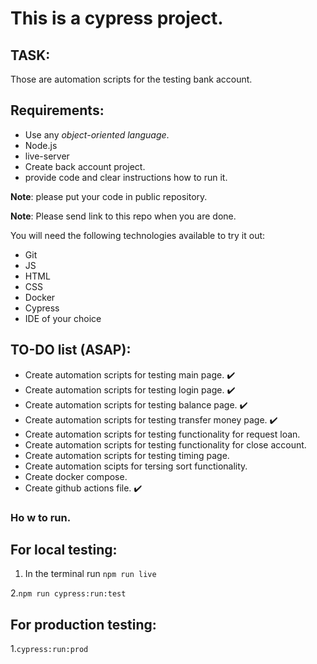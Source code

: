 # This is a cypress project. 

## TASK:
Those are automation scripts for the testing bank account.

## Requirements:
- Use any *object-oriented language*.
- Node.js
- live-server
- Create back account project.
- provide code and clear instructions how to run it.

**Note**: please put your code in public repository.

**Note**: Please send link to this repo when you are done.

You will need the following technologies available to try it out:

* Git
* JS
* HTML
* CSS
* Docker
* Cypress
* IDE of your choice

## TO-DO list (ASAP):
- Create automation scripts for testing main page. :heavy_check_mark:
- Create automation scripts for testing login page. :heavy_check_mark:
- Create automation scripts for testing balance page. :heavy_check_mark:
- Create automation scripts for testing transfer money page. :heavy_check_mark:
- Create automation scripts for testing functionality for request loan.
- Create automation scripts for testing functionality for close account.
- Create automation scripts for testing timing page. 
- Create automation scipts for tersing sort functionality.
- Create docker compose.
- Create github actions file. :heavy_check_mark:
 
 
 ### Ho w to run.

## For local testing:

1. In the terminal run 
``` npm run live ```

2.``` npm run cypress:run:test ```

## For production testing:

1.```cypress:run:prod ```


